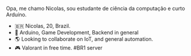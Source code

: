 Opa, me chamo Nicolas, sou estudante de ciência da computação e curto Arduíno.

- 🇧🇷 Nicolas, 20, Brazil.
- 👀 Arduino, Game Development, Backend in general
- 🌎 Looking to collaborate on IoT, and general automation. 
- 🎮 Valorant in free time. #BR1 server
